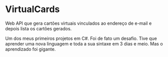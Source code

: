 # VirtualCards
Web API que gera cartões virtuais vinculados ao endereço de e-mail e depois lista os cartões gerados.

Um dos meus primeiros projetos em C#. Foi de fato um desafio. Tive que aprender uma nova linguagem e toda a sua sintaxe
em 3 dias e meio. Mas o aprendizado foi gigante.
